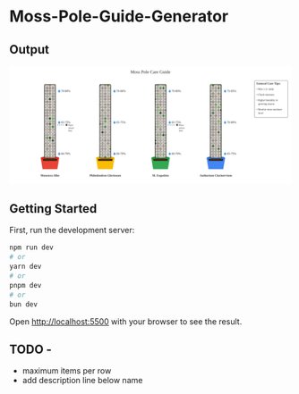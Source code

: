 # Moss-Pole-Guide-Generator

## Output

<img src="https://raw.githubusercontent.com/Edenik/Moss-Pole-Guide-Generator/refs/heads/main/output/moss-pole-guide.svg?sanitize=true">

## Getting Started

First, run the development server:

```bash
npm run dev
# or
yarn dev
# or
pnpm dev
# or
bun dev
```

Open [http://localhost:5500](http://localhost:5500) with your browser to see the result.

## TODO -

- maximum items per row
- add description line below name
